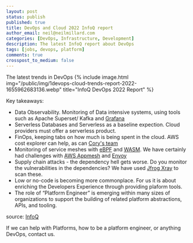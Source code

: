 ```yaml
---
layout: post
status: publish
published: true
title: DevOps and Cloud 2022 InfoQ report
author_email: neil@neilmillard.com
categories: [DevOps, Infrastructure, Development]
description: The latest InfoQ report about DevOps
tags: [jobs, devops, platform]
comments: true
crosspost_to_medium: false
---
```

The latest trends in DevOps
{% include image.html
img="/public/img/1devops-cloud-trends-report-2022-1655962683136.webp"
title="InfoQ DevOps 2022 Report" %}

Key takeaways:
* Data Observability. Monitoring of Data intensive systems, using tools such as Apache Superset/ Kafka and [Grafana](https://grafana.com/)
* Serverless Databases and Serverless as a baseline expection. Cloud providers must offer a serverless product.
* FinOps, keeping tabs on how much is being spent in the cloud. AWS cost explorer can help, as can [Cory's team](https://www.lastweekinaws.com/)
* Monitoring of service meshes with [eBPF](https://ebpf.io) and [WASM](https://webassembly.org/). We have certainly had challenges with [AWS Appmesh](https://aws.amazon.com/app-mesh/) and [Envoy](https://www.envoyproxy.io/)
* Supply chain attacks - the dependency hell gets worse. Do you monitor the vulnerabilities in the dependencies? We have
used [Jfrog Xray](https://jfrog.com/xray/) to scan these.
* Low or no-code is becoming more commonplace. For us it is about enriching the Developers Experience through providing plaform tools.
* The role of “Platform Engineer” is emerging within many sizes of organizations to support the building of related platform abstractions, APIs, and tooling.

source: [InfoQ](https://www.infoq.com/articles/devops-and-cloud-trends-2022/)

If we can help with Platforms, how to be a platform engineer, or anything DevOps, contact us.
